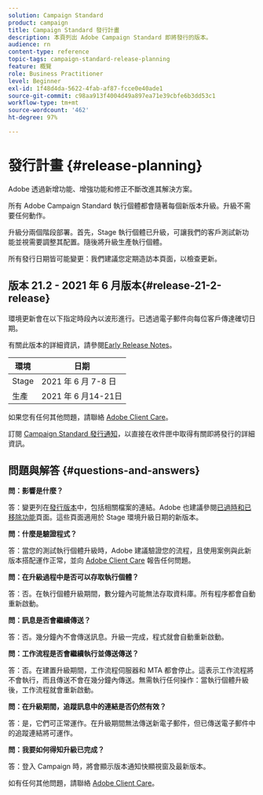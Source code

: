 ```yaml
---
solution: Campaign Standard
product: campaign
title: Campaign Standard 發行計畫
description: 本頁列出 Adobe Campaign Standard 即將發行的版本。
audience: rn
content-type: reference
topic-tags: campaign-standard-release-planning
feature: 概覽
role: Business Practitioner
level: Beginner
exl-id: 1f48d4da-5622-4fab-af87-fcce0e40ade1
source-git-commit: c98aa913f4004d49a897ea71e39cbfe6b3dd53c1
workflow-type: tm+mt
source-wordcount: '462'
ht-degree: 97%

---
```


# 發行計畫 {#release-planning}

Adobe 透過新增功能、增強功能和修正不斷改進其解決方案。

所有 Adobe Campaign Standard 執行個體都會隨著每個新版本升級。升級不需要任何動作。

升級分兩個階段部署。首先，Stage 執行個體已升級，可讓我們的客戶測試新功能並視需要調整其配置。隨後將升級生產執行個體。

所有發行日期皆可能變更：我們建議您定期造訪本頁面，以檢查更新。

## 版本 21.2 - 2021 年 6 月版本{#release-21-2-release}

環境更新會在以下指定時段內以波形進行。已透過電子郵件向每位客戶傳達確切日期。

有關此版本的詳細資訊，請參閱[Early Release Notes](../../rn/using/e-release-notes.md)。

<table>
 <thead>
  <tr>
   <th> 環境<br /> </th>
   <th> 日期<br /> </th>
  </tr>
 </thead>
 <tbody>
  <tr>
   <td>Stage<br /> </td>
   <td>2021 年 6 月 7-8 日<br /> </td>
  </tr>
  <tr>
   <td> 生產<br /> </td>
   <td>2021 年 6 月14-21日<br /> </td>
  </tr>
 </tbody>
</table>

如果您有任何其他問題，請聯絡 [Adobe Client Care](https://helpx.adobe.com/tw/enterprise/using/support-for-experience-cloud.html)。

訂閱 [Campaign Standard 發行通知](http://amc-mkt-prod1-t.adobe-campaign.com/lp/LP25?service=%40rZ5cqp2DgNzrgz0alKPInakNbPSTeJYozZYnS7Wbs802u4GlISkHZX4omtK00nAU6xzZ6luEWQzr7kQ9pkCwJYumWkU)，以直接在收件匣中取得有關即將發行的詳細資訊。

## 問題與解答 {#questions-and-answers}

**問：影響是什麼？**

答：變更列在[發行版本](../../rn/using/release-notes.md)中，包括相關檔案的連結。Adobe 也建議參閱[已過時和已移除功能](../../rn/using/deprecated-features.md)頁面。這些頁面適用於 Stage 環境升級日期的新版本。

**問：什麼是驗證程式？**

答：當您的測試執行個體升級時，Adobe 建議驗證您的流程，且使用案例與此新版本搭配運作正常，並向 [Adobe Client Care](https://helpx.adobe.com/enterprise/using/support-for-experience-cloud.html) 報告任何問題。

**問：在升級過程中是否可以存取執行個體？**

答：否。在執行個體升級期間，數分鐘內可能無法存取資料庫。所有程序都會自動重新啟動。

**問：訊息是否會繼續傳送？**

答：否。幾分鐘內不會傳送訊息。升級一完成，程式就會自動重新啟動。

**問：工作流程是否會繼續執行並傳送傳送？**

答：否。在建置升級期間，工作流程伺服器和 MTA 都會停止。這表示工作流程將不會執行，而且傳送不會在幾分鐘內傳送。無需執行任何操作：當執行個體升級後，工作流程就會重新啟動。

**問：在升級期間，追蹤訊息中的連結是否仍然有效？**

答：是，它們可正常運作。在升級期間無法傳送新電子郵件，但已傳送電子郵件中的追蹤連結將可運作。

**問：我要如何得知升級已完成？**

答：登入 Campaign 時，將會顯示版本通知快顯視窗及最新版本。

如有任何其他問題，請聯絡 [Adobe Client Care](https://helpx.adobe.com/enterprise/using/support-for-experience-cloud.html)。

